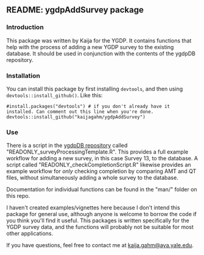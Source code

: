 ## README: ygdpAddSurvey package

### Introduction

This package was written by Kaija for the YGDP. It contains functions that help with the process of adding a new YGDP survey to the existing database. It should be used in conjunction with the contents of the ygdpDB repository.

### Installation

You can install this package by first installing `devtools`, and then using `devtools::install_github()`. Like this:
```
#install.packages("devtools") # if you don't already have it installed. Can comment out this line when you're done.
devtools::install_github("kaijagahm/ygdpAddSurvey")
```

### Use

There is a script in the [ygdpDB repository](https://github.com/kaijagahm/ygdpDB) called "READONLY_surveyProcessingTemplate.R". This provides a full example workflow for adding a new survey, in this case Survey 13, to the database. A script called "READONLY_checkCompletionScript.R" likewise provides an example workflow for *only* checking completion by comparing AMT and QT files, without simultaneously adding a whole survey to the database.

Documentation for individual functions can be found in the "man/" folder on this repo.

I haven't created examples/vignettes here because I don't intend this package for general use, although anyone is welcome to borrow the code if you think you'll find it useful. This packages is written specifically for the YGDP survey data, and the functions will probably not be suitable for most other applications. 

If you have questions, feel free to contact me at kaija.gahm@aya.yale.edu.
